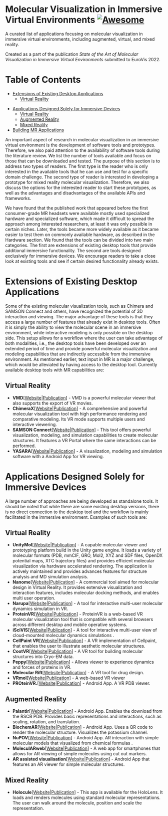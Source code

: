 # Molecular Visualization in Immersive Virtual Environments [![Awesome](https://awesome.re/badge.svg)](https://awesome.re)
A curated list of applications focusing on molecular visualization in immersive virtual environments, including augmented, virtual, and mixed reality.  

Created as a part of the publication *State of the Art of Molecular Visualization in Immersive Virtual Environments* submitted to EuroVis 2022.

<!--
# Emoji Labels
Add
-->


# Table of Contents
* [Extensions of Existing Desktop Applications](#desktop-extensions) 
   * [Virtual Reality](#desktop-extensions-vr)
<!--    * [Augmented Reality](#desktop-extensions-ar)
   * [Mixed Reality](#desktop-extensions-mr) -->
* [Applications Designed Solely for Immersive Devices](#purely-immersive)
    * [Virtual Reality](#purely-immersive-vr)
    * [Augmented Reality](#purely-immersive-ar)
    * [Mixed Reality](#purely-immersive-mr)
* [Building MR Applications](#building-mr-applications)

An important aspect of research in molecular visualization in an immersive virtual environment is the development of software tools and prototypes. Therefore, we also paid attention to the availability of software tools during the literature review. We list the number of tools available and focus on those that can be downloaded and tested. The purpose of this section is to address two types of readers. The first type is the reader who is only interested in the available tools that he can use and test for a specific domain challenge. The second type of reader is interested in developing a prototype for mixed reality molecular visualization. Therefore, we also discuss the options for the interested reader to start these prototypes, as well as the advantages and disadvantages of the available APIs and frameworks. 

We have found that the published work that appeared before the first consumer-grade MR headsets were available mostly used specialized hardware and specialized software, which made it difficult to spread the approach among interested researchers, at least it was only possible in certain niches. Later, the tools became more widely available as it became easier to test them on commonly available hardware, as described in the Hardware section. We found that the tools can be divided into two main categories. The first are extensions of existing desktop tools that provide additional immersive functionality. The second are tools designed exclusively for immersive devices. We encourage readers to take a close look at existing tools and see if certain desired functionality already exists. 

# Extensions of Existing Desktop Applications <a name="desktop-extensions"></a>

Some of the existing molecular visualization tools, such as Chimera and SAMSON Connect and others, have recognized the potential of 3D interaction and viewing. The major advantage of these tools is that they access a large number of features that already exist in desktop tools. Often it is simply the ability to view the molecular scene in an immersive environment, while interactive modeling is only possible on the desktop side. This setup allows for a workflow where the user can take advantage of both modalities, i.e., the desktop tools have been developed over an extended period of time and provide powerful molecular visualization and modeling capabilities that are indirectly accessible from the immersive environment. As mentioned earlier, text input in MR is a major challenge, which would be alleviated by having access to the desktop tool. Currently available desktop tools with MR capabilities are: 

## Virtual Reality <a name="desktop-extensions-vr"></a>
* **VMD**[[Website](https://www.ks.uiuc.edu/Development/Download/download.cgi?PackageName=VMD)|[Publication]()] - VMD is a powerful molecular viewer that also supports the export of VR movies.  
* **ChimeraX**[[Website](https://www.cgl.ucsf.edu/chimerax/docs/user/vr.html)|[Publication]()] - A comprehensive and powerful molecular visualization tool with high performance rendering and comparative modeling. Its VR mode supports multiple users and interactive viewering. 
* **SAMSON Connect**[[Website](https://www.samson-connect.net/element/64225415-0c58-6ef2-4b29-f6e78a01e460.html)|[Publication]()] - This tool offers powerful visualization, modeling, and simulation capabilities to create molecular structures. It features a VR Portal where the same interactions can be performed. 
* **YASARA**[[Website](http://www.yasara.org/)|[Publication]()] - A visualization, modeling and simulation software with a Android App for VR viewing. 
	

<!-- ## Augmented Reality <a name="desktop-extensions-ar"></a>
TODO

## Mixed Reality <a name="desktop-extensions-mr"></a>
TODO
 -->
# Applications Designed Solely for Immersive Devices <a name="purely-immersive"></a>

A large number of approaches are being developed as standalone tools. It should be noted that while there are some existing desktop versions, there is no direct connection to the desktop tool and the workflow is mainly facilitated in the immersive environment. Examples of such tools are: 

## Virtual Reality <a name="purely-immersive-vr"></a>

* **UnityMol**[[Website](https://sourceforge.net/projects/unitymol/files/)|[Publication]()] - A capable molecular viewer and prototyping platform build in the Unity game engine. It loads a variety of molecular formats (PDB, mmCIF, GRO, Mol2, XYZ and SDF files, OpenDX potential maps, XTC trajectory files) and provides efficient molecular visualization via hardware accelerated rendering. The application is actively maintained and provides advances features for structure analysis and MD simulation analysis. 
* **Nanome**[[Website](https://nanome.ai/)|[Publication]()] - A commercial tool aimed for molecular design in Virtual Reality. It provides extensive visualization and interaction features, includes molecular docking methods, and enables multi user operation. 
* **Narupa**[[Website](https://irl.itch.io/narupaxr)|[Publication]()] - A tool for interactive multi-user molecular dynamics simulation in VR. 
* **ProteinVR**[[Website](https://durrantlab.pitt.edu/pvr)|[Publication]()] - ProteinVR is a web-based VR molecular visualization tool that is compatible with several browsers across different desktop and mobile operative systems. 
* **iSciVIS**[[Website](https://interactivescientific.com/iscivis-2/)|[Publication]()] - A tool for interactive multi-user view of cloud-mounted molecular dynamics simulations .
* **CellPaint VR**[[Website](https://ccsb.scripps.edu/cellpaint/cellpaint-vr/)|[Publication]()] - A VR implementation of Cellpaint, that enables the user to illustrate aesthetic molecular structures. 
* **CootVR**[[Website](http://hamishtodd1.github.io/cvr)|[Publication]()] - A VR tool for building molecular structures into Cryo-EM data. 
* **Peppy**[[Website](https://github.com/ddoak/peppy)|[Publication]()] - Allows viewer to experience dynamics and forces of proteins in VR. 
* **Molecular Rift**[[Website](https://github.com/JBostrom/MolecularRiftv2)|[Publication]()] - A VR tool for drug design. 
* **VRmol**[[Website](https://vrmol.net/)|[Publication]()] - A web-based VR viewer 
* **PROteinVR.**[[Website](https://www.appmindedapps.com/proteinvr.html)|[Publication]()] - Android App. A VR PDB viewer.  
	
## Augmented Reality <a name="purely-immersive-ar"></a>

* **Palantir**[[Website](https://github.com/ning-y/Palantir)|[Publication]()] - Android App. Enables the download from the RSCB PDB. Provides basic representations and interactions, such as scaling, rotation, and translation. 
* **BiochemAR**[[Website](https://play.google.com/store/apps/details?id=edu.carleton.its.biochemAR&hl=en_US&gl=US)|[Publication]()] - Android App. Uses a QR code to render the molecular structure. Visualizes the potassium channel. 
* **NuPOV**[[Website](https://apps.apple.com/us/app/nupov/id1457522388)|[Publication]()] - Android App. AR interaction with simple molecular models that visualized from chemical formulas .
* **MoleculARweb**[[Website](https://molecularweb.epfl.ch/)|[Publication]()] - A web app for smartphones that allows for AR viewing of simple molecules using cut out markers.  
* **AR assisted visualisation**[[Website](https://play.google.com/store/apps/details?id=com.UniCPH.Android.MoleculAR)|[Publication]()] - Android App that features an AR viewer for simple molecular structures. 
	
## Mixed Reality <a name="purely-immersive-mr"></a>
* **Holocule**[[Website](https://www.microsoft.com/en-us/p/holocule/9nblggh513z0?SilentAuth=1#activetab=pivot:overviewtab)|[Publication]()] - This app is available for the HoloLens. It loads and renders molecules using standard molecular representations. The user can walk around the molecule, position and scale the representation. 


